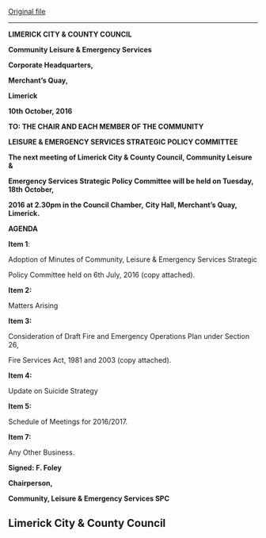[Original file](https://beta.limerick.ie/sites/default/files/media/documents/2017-04/agenda_18th_october_2016.pdf)

---
**LIMERICK CITY & COUNTY COUNCIL**

**Community Leisure & Emergency Services**

**Corporate Headquarters,**

**Merchant’s Quay,**

**Limerick**

**10th** **October, 2016**

**TO: THE CHAIR AND EACH MEMBER OF THE COMMUNITY**

**LEISURE & EMERGENCY SERVICES STRATEGIC POLICY COMMITTEE**

**The next meeting of Limerick City & County Council, Community Leisure &**

**Emergency Services Strategic Policy Committee will be held on Tuesday, 18th** **October,**

**2016 at 2.30pm in the Council Chamber,** **City Hall, Merchant’s Quay, Limerick.**

**AGENDA**

**Item 1**:

Adoption of Minutes of Community, Leisure & Emergency Services Strategic

Policy Committee held on 6th July, 2016 (copy attached).

**Item 2:**

Matters Arising

**Item 3:**

Consideration of Draft Fire and Emergency Operations Plan under Section 26,

Fire Services Act, 1981 and 2003 (copy attached).

**Item 4:**

Update on Suicide Strategy

**Item 5:**

Schedule of Meetings for 2016/2017.

**Item 7:**

Any Other Business.

**Signed: F. Foley**

**Chairperson,**

**Community, Leisure & Emergency Services SPC**

**Limerick City & County Council**
---
